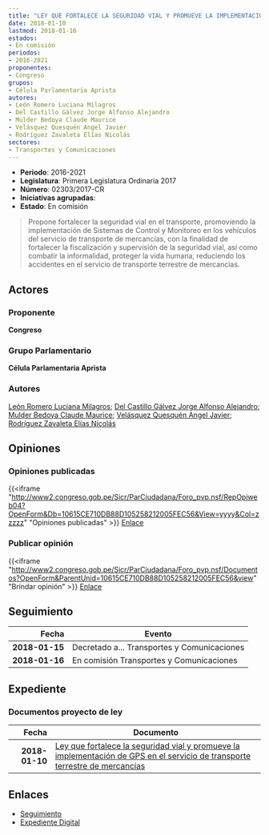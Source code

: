 ```yaml
---
title: "LEY QUE FORTALECE LA SEGURIDAD VIAL Y PROMUEVE LA IMPLEMENTACIÓN DE GPS EN EL SERVICIO DE TRANSPORTE TERRESTRE DE MERCANCIAS"
date: 2018-01-10
lastmod: 2018-01-16
estados:
- En comisión
periodos:
- 2016-2021
proponentes:
- Congreso
grupos:
- Célula Parlamentaria Aprista
autores:
- León Romero Luciana Milagros
- Del Castillo Gálvez Jorge Alfonso Alejandro
- Mulder Bedoya Claude Maurice
- Velásquez Quesquén Angel Javier
- Rodríguez Zavaleta Elías Nicolás
sectores:
- Transportes y Comunicaciones
---
```

- **Periodo**: 2016-2021
- **Legislatura**: Primera Legislatura Ordinaria 2017
- **Número**: 02303/2017-CR
- **Iniciativas agrupadas**: 
- **Estado**: En comisión

> Propone fortalecer la seguridad vial en el transporte, promoviendo la implementación de Sistemas de Control y Monitoreo en los vehículos del servicio de transporte de mercancías, con la finalidad de fortalecer la fiscalización y supervisión de la seguridad vial, así como combatir la informalidad, proteger la vida humana, reduciendo los accidentes en el servicio de transporte terrestre de mercancías.


## Actores

### Proponente

**Congreso**

### Grupo Parlamentario

**Célula Parlamentaria Aprista**

### Autores

[León Romero Luciana Milagros](mailto:mailto:lleon@congreso.gob.pe); [Del Castillo Gálvez Jorge Alfonso Alejandro](mailto:mailto:jdelcastillo@congreso.gob.pe); [Mulder Bedoya Claude Maurice](mailto:mailto:mmulder@congreso.gob.pe); [Velásquez Quesquén Angel Javier](mailto:mailto:jvelasquezq@congreso.gob.pe); [Rodríguez Zavaleta Elías Nicolás](mailto:mailto:erodriguez@congreso.gob.pe)

## Opiniones

### Opiniones publicadas

{{<iframe "http://www2.congreso.gob.pe/Sicr/ParCiudadana/Foro_pvp.nsf/RepOpiweb04?OpenForm&Db=10615CE710DB88D105258212005FEC56&View=yyyy&Col=zzzzz" "Opiniones publicadas" >}}
[Enlace](http://www2.congreso.gob.pe/Sicr/ParCiudadana/Foro_pvp.nsf/RepOpiweb04?OpenForm&Db=10615CE710DB88D105258212005FEC56&View=yyyy&Col=zzzzz)

### Publicar opinión

{{<iframe "http://www2.congreso.gob.pe/Sicr/ParCiudadana/Foro_pvp.nsf/Documentos?OpenForm&ParentUnid=10615CE710DB88D105258212005FEC56&view" "Brindar opinión" >}}
[Enlace](http://www2.congreso.gob.pe/Sicr/ParCiudadana/Foro_pvp.nsf/Documentos?OpenForm&ParentUnid=10615CE710DB88D105258212005FEC56&view)


## Seguimiento

| Fecha | Evento |
|------:|--------|
| **2018-01-15** | Decretado a... Transportes y Comunicaciones |
| **2018-01-16** | En comisión Transportes y Comunicaciones |

## Expediente

### Documentos proyecto de ley

| Fecha | Documento |
|------:|-----------|
| **2018-01-10** | [Ley que fortalece la seguridad vial y promueve la implementación de GPS en el servicio de transporte terrestre de mercancías](http://www.leyes.congreso.gob.pe/Documentos/2016_2021/Proyectos_de_Ley_y_de_Resoluciones_Legislativas/PL0230320180110.pdf) |

## Enlaces

- [Seguimiento](http://www2.congreso.gob.pe/Sicr/TraDocEstProc/CLProLey2016.nsf/f7fff46988ca05b1052578e100829cc7/691d2ce974dcc658052582110080f741?OpenDocument)
- [Expediente Digital](http://www2.congreso.gob.pe/Sicr/TraDocEstProc/CLProLey2016.nsf/f7fff46988ca05b1052578e100829cc7/691d2ce974dcc658052582110080f741?OpenDocument&Click=05257FB7005EB655.eb71d0cf91d8294e05256cdf006b5706/$Body/0.1C6C)

